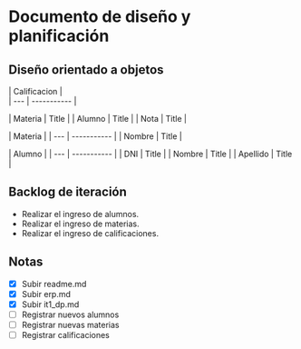 # Documento de diseño y planificación
## Diseño orientado a objetos


| Calificacion |            
| --- | ----------- |

| Materia | Title |
| Alumno | Title |
| Nota | Title |

| Materia | 
| --- | ----------- |
| Nombre | Title |

| Alumno | 
| --- | ----------- |
| DNI | Title |
| Nombre | Title |
| Apellido | Title |
## Backlog de iteración
- Realizar el ingreso de alumnos.
- Realizar el ingreso de materias.
- Realizar el ingreso de calificaciones.
## Notas
- [x] Subir readme.md
- [x] Subir erp.md
- [x] Subir it1_dp.md
- [ ] Registrar nuevos alumnos
- [ ] Registrar nuevas materias
- [ ] Registrar calificaciones
